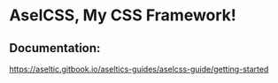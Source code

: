 # AselCSS, My CSS Framework!

## Documentation:
https://aseltic.gitbook.io/aseltics-guides/aselcss-guide/getting-started
